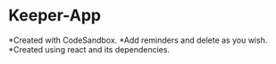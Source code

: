# Keeper-App
*Created with CodeSandbox.
*Add reminders and delete as you wish.
*Created using react and its dependencies.
